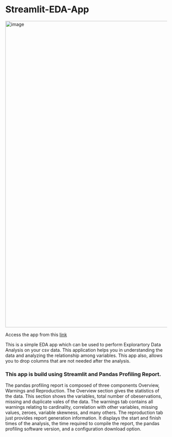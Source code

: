 # Streamlit-EDA-App

<img width="956" alt="image" src="https://user-images.githubusercontent.com/115605874/212790945-9d50e643-28c3-4f94-bc34-7d7ddfd5625c.png">

Access the app from this [link](https://gireesh-guntupalli-streamlit-eda-app-edaapp-7adtsb.streamlit.app/)

This is a simple EDA app which can be used to perform Explorartory Data Analysis on your csv data. 
This application helps you in understanding the data and analyzing the relationship among variables. 
This app also, allows you to drop columns that are not needed after the analysis.

### This app is build using Streamlit and Pandas Profiling Report.
The pandas profiling report is composed of three components Overview, Warnings and Reproduction. 
The Overview section gives the statistics of the data. This section shows the variables, total number of obeservations, missing and duplicate vales of the data.
The warnings tab contains all warnings relating to cardinality, correlation with other variables, missing values, zeroes, variable skewness, and many others.
The reproduction tab just provides report generation information. It displays the start and finish times of the analysis, the time required to compile the report, the pandas profiling software version, and a configuration download option.
